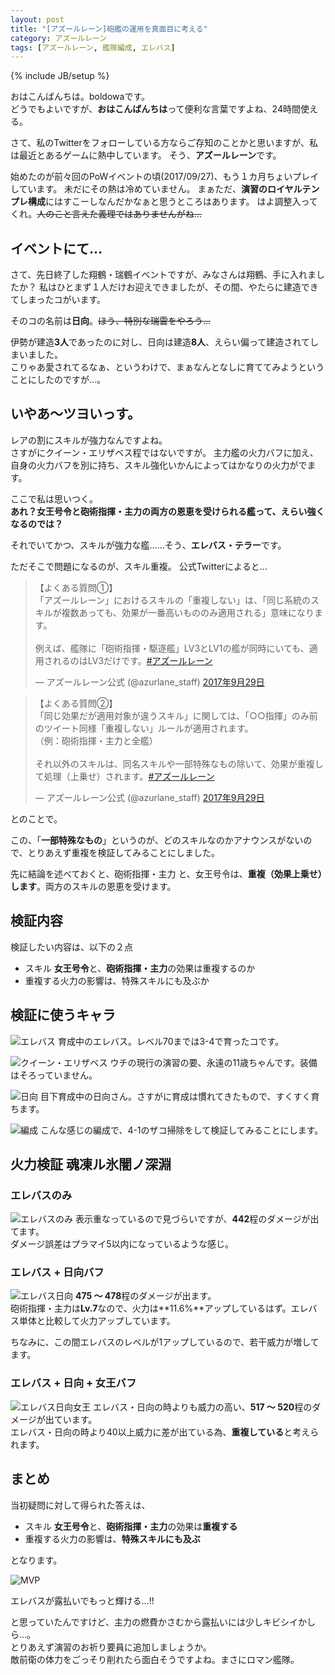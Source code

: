 ```yaml
---
layout: post
title: "[アズールレーン]砲艦の運用を真面目に考える"
category: アズールレーン
tags: [アズールレーン, 艦隊編成, エレバス]
---
```

{% include JB/setup %}

おはこんばんちは。boldowaです。  
どうでもよいですが、**おはこんばんちは**って便利な言葉ですよね、24時間使える。  

さて、私のTwitterをフォローしている方ならご存知のことかと思いますが、私は最近とあるゲームに熱中しています。
そう、**アズールレーン**です。

始めたのが前々回のPoWイベントの頃(2017/09/27)、もう１カ月ちょいプレイしています。
未だにその熱は冷めていません。
まぁただ、**演習のロイヤルテンプレ構成**にはすこーしなんだかなぁと思うところはあります。
はよ調整入ってくれ。~~人のこと言えた義理ではありませんがね…~~

## イベントにて…

さて、先日終了した翔鶴・瑞鶴イベントですが、みなさんは翔鶴、手に入れましたか？
私はひとまず１人だけお迎えできましたが、その間、やたらに建造できてしまったコがいます。

そのコの名前は**日向**。~~ほう、特別な瑞雲をやろう…~~

伊勢が建造**3人**であったのに対し、日向は建造**8人**、えらい偏って建造されてしまいました。  
こりゃあ愛されてるなぁ、というわけで、まぁなんとなしに育ててみようということにしたのですが…。

## いやあ～ツヨいっす。

レアの割にスキルが強力なんですよね。  
さすがにクイーン・エリザベス程ではないですが。
主力艦の火力バフに加え、自身の火力バフを別に持ち、スキル強化いかんによってはかなりの火力がでます。

ここで私は思いつく。  
**あれ？女王号令と砲術指揮・主力の両方の恩恵を受けられる艦って、えらい強くなるのでは？**

それでいてかつ、スキルが強力な艦……そう、**エレバス・テラー**です。

ただそこで問題になるのが、スキル重複。
公式Twitterによると…

<blockquote class="twitter-tweet" data-lang="ja"><p lang="ja" dir="ltr">【よくある質問①】<br>「アズールレーン」におけるスキルの「重複しない」は、「同じ系統のスキルが複数あっても、効果が一番高いもののみ適用される」意味になります。<br><br>例えば、艦隊に「砲術指揮・駆逐艦」LV3とLV1の艦が同時にいても、適用されるのはLV3だけです。<a href="https://twitter.com/hashtag/%E3%82%A2%E3%82%BA%E3%83%BC%E3%83%AB%E3%83%AC%E3%83%BC%E3%83%B3?src=hash&amp;ref_src=twsrc%5Etfw">#アズールレーン</a></p>&mdash; アズールレーン公式 (@azurlane_staff) <a href="https://twitter.com/azurlane_staff/status/913588122474110976?ref_src=twsrc%5Etfw">2017年9月29日</a></blockquote>
<script async src="https://platform.twitter.com/widgets.js" charset="utf-8"></script>

<blockquote class="twitter-tweet" data-lang="ja"><p lang="ja" dir="ltr">【よくある質問②】<br>「同じ効果だが適用対象が違うスキル」に関しては、「○○指揮」のみ前のツイート同様「重複しない」ルールが適用されます。<br>（例：砲術指揮・主力と全艦）<br><br>それ以外のスキルは、同名スキルや一部特殊なもの除いて、効果が重複して処理（上乗せ）されます。<a href="https://twitter.com/hashtag/%E3%82%A2%E3%82%BA%E3%83%BC%E3%83%AB%E3%83%AC%E3%83%BC%E3%83%B3?src=hash&amp;ref_src=twsrc%5Etfw">#アズールレーン</a></p>&mdash; アズールレーン公式 (@azurlane_staff) <a href="https://twitter.com/azurlane_staff/status/913595910017368066?ref_src=twsrc%5Etfw">2017年9月29日</a></blockquote>
<script async src="https://platform.twitter.com/widgets.js" charset="utf-8"></script>


とのことで。

この、「**一部特殊なもの**」というのが、どのスキルなのかアナウンスがないので、とりあえず重複を検証してみることにしました。

先に結論を述べておくと、砲術指揮・主力 と、女王号令は、**重複（効果上乗せ）します**。両方のスキルの恩恵を受けます。


## 検証内容

検証したい内容は、以下の２点

- スキル **女王号令**と、**砲術指揮・主力**の効果は重複するのか
- 重複する火力の影響は、特殊スキルにも及ぶか

## 検証に使うキャラ

![エレバス]({{site.baseurl}}/images/azurelane/20171109/elebas.jpg)
育成中のエレバス。レベル70までは3-4で育ったコです。

![クイーン・エリザベス]({{site.baseurl}}/images/azurelane/20171109/qe.jpg)
ウチの現行の演習の要、永遠の11歳ちゃんです。装備はそろっていません。

![日向]({{site.baseurl}}/images/azurelane/20171109/hyuuga.jpg)
目下育成中の日向さん。さすがに育成は慣れてきたもので、すくすく育ちます。

![編成]({{site.baseurl}}/images/azurelane/20171109/unit.jpg)
こんな感じの編成で、4-1のザコ掃除をして検証してみることにします。

## 火力検証 魂凍ル氷闇ノ深淵

### エレバスのみ

![エレバスのみ]({{site.baseurl}}/images/azurelane/20171109/nobuff.jpg)
表示重なっているので見づらいですが、**442**程のダメージが出てます。  
ダメージ誤差はプラマイ5以内になっているような感じ。

### エレバス + 日向バフ

![エレバス日向]({{site.baseurl}}/images/azurelane/20171109/hyubuff.jpg)
**475 ～ 478**程のダメージが出ます。  
砲術指揮・主力は**Lv.7**なので、火力は**11.6%**アップしているはず。エレバス単体と比較して火力アップしています。

ちなみに、この間エレバスのレベルが1アップしているので、若干威力が増してます。

### エレバス + 日向 + 女王バフ

![エレバス日向女王]({{site.baseurl}}/images/azurelane/20171109/hqbuff.jpg)
エレバス・日向の時よりも威力の高い、**517 ～ 520**程のダメージが出ています。  
エレバス・日向の時より40以上威力に差が出ている為、**重複している**と考えられます。

## まとめ

当初疑問に対して得られた答えは、

- スキル **女王号令**と、**砲術指揮・主力**の効果は**重複する**
- 重複する火力の影響は、**特殊スキルにも及ぶ**

となります。

![MVP]({{site.baseurl}}/images/azurelane/20171109/emvp.jpg)

エレバスが露払いでもっと輝ける…!!  
  


と思っていたんですけど、主力の燃費かさむから露払いには少しキビシイかしら…。  
とりあえず演習のお祈り要員に追加しましょうか。  
敵前衛の体力をごっそり削れたら面白そうですよね。まさにロマン艦隊。


